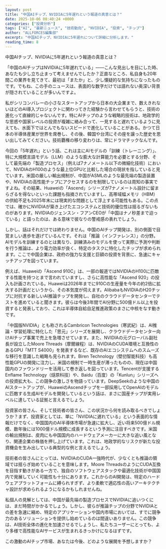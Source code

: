 ```yaml
---
layout: post
title: "中国AIチップ、NVIDIAに5年遅れという報道の真意とは？"
date: 2025-10-06 08:40:24 +0000
categories: ["投資分析"]
tags: ["AI", "最新ニュース", "技術動向", "NVIDIA", "投資", "チップ"]
author: "ALLFORCES編集部"
excerpt: "中国AIチップ、NVIDIAに5年遅れについて詳細に分析します。"
reading_time: 8
---
```


中国AIチップ、NVIDIAに5年遅れという報道の真意とは？

「中国のAIチップはNVIDIAに5年遅れている」――こんな見出しを目にした時、あなたも少し立ち止まって考えませんでしたか？正直なところ、私自身も20年間この業界を見てきて、最初は「またか」と、少し懐疑的な気持ちになったものです。でもね、この手のニュースは、表面的な数字だけでは語れない奥深い背景が隠されていることが多いんですよ。

私がシリコンバレーの小さなスタートアップから日本の大企業まで、数えきれないほどのAI導入プロジェクトに関わってきた経験から言わせてもらうと、技術の進化って直線的じゃないんです。特にAIチップのような戦略的技術は、地政学的な思惑や国家レベルの投資が複雑に絡み合って、一見すると遅れているように見えても、水面下ではとんでもないスピードで進化していることがある。かつて日本の半導体産業が世界を席巻し、その後、韓国や台湾にその座を譲った歴史を思い出してみてください。技術覇権の移り変わりは、常にドラマチックなんです。

今回の「5年遅れ」という話、これは主にAIモデルの「訓練（トレーニング）」、特に大規模言語モデル（LLM）のような膨大な計算能力を必要とする分野、そして最先端の「製造プロセス」（例えば7ナノメートル以下の微細化技術）において、NVIDIAのH100のような最上位GPUと比較した場合の現状を指していると見ています。米国の厳しい輸出規制が、中国がASMLのような最先端の製造装置や、NVIDIAの高性能チップにアクセスするのを制限しているのは周知の事実ですよね。その結果、Huaweiの「Ascend」シリーズが7ナノメートル設計に留まらざるを得ないといった課題も指摘されていますし、高帯域幅メモリ（HBM）の供給不足も2025年末には現実的な問題として浮上する可能性もある。この点では、確かにNVIDIAが築き上げたエコシステムと技術的優位性は揺るぎないものがあります。NVIDIAのジェンスン・フアンCEOが「中国はナノ秒差まで迫っている」と語ったのは、ある意味で彼なりの警戒感の表れでしょう。

しかし、話はそれだけでは終わりません。中国のAIチップ開発は、別の側面で目覚ましい進歩を遂げているんです。それは「推論（インファレンス）」の分野。AIモデルを訓練するのとは異なり、訓練済みのモデルを使って実際に予測や判断を行う推論は、より電力効率が良く、特定のタスクに特化したチップが求められます。ここで中国企業は、政府の強力な支援と巨額の投資を背景に、急速にキャッチアップを図っています。

例えば、Huaweiの「Ascend 910C」は、一部の報道ではNVIDIAのH100に匹敵する性能を持つとまで言われていますし、さらに高性能な「Ascend 920」の投入も計画されている。Huaweiは2026年までに910Cの生産量を今年の約2倍に拡大する計画だというから、その本気度が伺えます。AlibabaもNVIDIAのH20チップに対抗する新しいAI推論チップを開発し、自社のクラウドデータセンターでテストを進めていると聞きます。彼らは今後3年間でAI分野に500億ドル以上を投資すると発表しており、これは半導体自給自足推進政策のまさに中核をなす動きです。

「中国版NVIDIA」とも称されるCambricon Technologies（寒武紀）は、AI推論・学習処理に特化した「思元」シリーズを展開し、クラウドデータセンター向けAIチップ事業で売上を急増させています。また、NVIDIAの元グローバル副社長が設立したMoore Threads（摩爾線程）は、NVIDIAのCUDA環境と互換性のあるGPU「MTT S4000」を発表するなど、既存のAIエコシステムへのスムーズな移行を意識した戦略も見られます。Biren Technology（壁仞智能科技）も高性能GPUの開発に注力し、米国の規制で一時生産が滞ったものの、現在は中国国内のファウンドリーを活用して巻き返しを図っています。Tencentが支援するEnflame Technology（燧原科技）や、Baidu（百度）の「Kunlun」シリーズへの投資拡大も、この競争の激しさを物語っています。DeepSeekのような中国のAIスタートアップが、HuaweiのAscendチップを一部採用してOpenAIのモデルに匹敵する生成AIモデルを開発しているという話は、まさに国産チップが実用レベルに達している証拠と言えるでしょう。

投資家の皆さん、そして技術者の皆さん、この状況から何を読み取るべきでしょうか？まず、投資家としては、単に「NVIDIAに遅れている」という表面的な情報だけでなく、中国国内のAI半導体市場が急速に拡大し、近い将来500億ドル規模、数年後には1000億ドル規模に成長するという予測に注目すべきです。米国の輸出規制は、皮肉にも中国国内のハードウェアメーカーに大きな追い風となり、関連企業の株価を押し上げています。これは、地政学的なリスクが新たな投資機会を生み出している典型的な例と言えるでしょう。

技術者の皆さんにとっては、NVIDIAのCUDA一強時代が、少なくとも推論の領域では揺らぎ始めていることを意味します。Moore ThreadsのようにCUDA互換を目指す動きがある一方で、独自のソフトウェアスタックや最適化技術が中国国内で発展していく可能性も十分にあります。これからのAI開発は、特定のハードウェアプラットフォームに縛られすぎず、より柔軟で適応性の高いアーキテクチャ設計が求められるようになるかもしれませんね。

私個人の見解としては、中国が最先端の製造プロセスでNVIDIAに追いつくには、まだ時間がかかるでしょう。しかし、彼らが推論チップの分野でNVIDIAとの差を急速に縮め、特定のアプリケーションや国内市場においては、すでに競争力のあるソリューションを提供し始めているのは間違いありません。この競争は、AI技術全体の進化を加速させるでしょうし、私たちユーザーにとっても、より多様で高性能なAIサービスが生まれるきっかけになるはずです。

この激動のAIチップ市場、あなたは今後、どのような展開を予想しますか？

